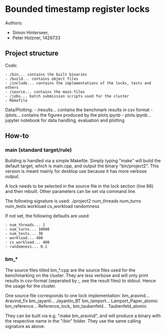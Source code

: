 # Bounded timestamp register locks

Authors:   

- Simon Hinterseer, 
- Peter Holzner, 1426733

## Project structure

Code:

    - /bin... contains the built binaries
    - /build... contains object files
    - /include... contains the implementations of the locks, tests and others
    - /source... contains the main-files
    - /jobs... batch submission scripts used for the cluster
    - Makefile

Data/Plotting:
    - /results... contains the benchmark results in csv format
    - /plots... contains the figures produced by the plots.ipynb
    - plots.ipynb... jupyter notebook for data handling, evaluation and plotting

## How-to

### main (standard target/rule)
Building is handled via a simple Makefile. Simply typing "make" will build the default target, which is main.cpp, and output the binary "bin/project2".
This version is meant mainly for desktop use because it has more verbose output.

A lock needs to be selected in the source file in the lock section (line 86) and then rebuilt. Other parameters can be set via command line.

The following signature is used:
./project2 num_threads num_turns num_tests workload cs_workload randomness

If not set, the following defaults are used:

    - num_threads... 2
	- num_turns... 10000
	- num_tests... 30
	- workload... 400
	- cs_workload... 400
	- randomness... 0.1

### bm_*
The source files titled bm_*.cpp are the source files used for the benchmarking on the cluster. They are less verbose and will only print results in csv-format (seperated by ;, see the result files) to stdout. Hence the usage for the cluster.

One source file corresponds to one lock implementation:
bm_aravind... Aravind_fix
bm_jayanti... Jayantin_BT
bm_lamport... Lamport_Paper_atomic
bm_reference... Reference_lock_
bm_taubenfeld... Taubenfeld_atomic

They can be built via e.g. "make bm_aravind", and will produce a binary with the respective name in the "/bin" folder. They use the same calling signature as above.